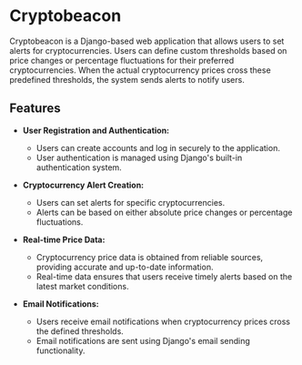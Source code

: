 # Cryptobeacon

Cryptobeacon is a Django-based web application that allows users to set alerts for cryptocurrencies. Users can define custom thresholds based on price changes or percentage fluctuations for their preferred cryptocurrencies. When the actual cryptocurrency prices cross these predefined thresholds, the system sends alerts to notify users.

## Features

- **User Registration and Authentication:**
  - Users can create accounts and log in securely to the application.
  - User authentication is managed using Django's built-in authentication system.

- **Cryptocurrency Alert Creation:**
  - Users can set alerts for specific cryptocurrencies.
  - Alerts can be based on either absolute price changes or percentage fluctuations.

- **Real-time Price Data:**
  - Cryptocurrency price data is obtained from reliable sources, providing accurate and up-to-date information.
  - Real-time data ensures that users receive timely alerts based on the latest market conditions.

- **Email Notifications:**
  - Users receive email notifications when cryptocurrency prices cross the defined thresholds.
  - Email notifications are sent using Django's email sending functionality.
